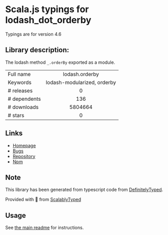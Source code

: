 
# Scala.js typings for lodash_dot_orderby

Typings are for version 4.6

## Library description:
The lodash method `_.orderBy` exported as a module.

|                    |                 |
| ------------------ | :-------------: |
| Full name          | lodash.orderby |
| Keywords           | lodash-modularized, orderby |
| # releases         | 0 |
| # dependents       | 136 |
| # downloads        | 5804664 |
| # stars            | 0 |

## Links
- [Homepage](https://lodash.com/)
- [Bugs](https://github.com/lodash/lodash/issues)
- [Repository](https://github.com/lodash/lodash)
- [Npm](https://www.npmjs.com/package/lodash.orderby)
    


## Note
This library has been generated from typescript code from [DefinitelyTyped](https://definitelytyped.org).

Provided with :purple_heart: from [ScalablyTyped](https://github.com/oyvindberg/ScalablyTyped)

## Usage
See [the main readme](../../readme.md) for instructions.


